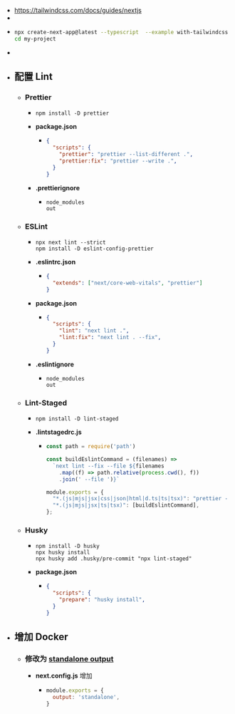 - https://tailwindcss.com/docs/guides/nextjs
-
- ```bash
  npx create-next-app@latest --typescript  --example with-tailwindcss my-project
  cd my-project
  ```
-
- ## 配置 Lint
	- ### Prettier
		- ```shell
		  npm install -D prettier 
		  ```
		- **package.json**
			- ```json
			  {
			    "scripts": {
			      "prettier": "prettier --list-different .",
			      "prettier:fix": "prettier --write .",
			    }
			  }
			  ```
		- **.prettierignore**
			- ```ignore
			  node_modules
			  out
			  ```
	- ### ESLint
		- ```shell
		  npx next lint --strict
		  npm install -D eslint-config-prettier
		  ```
		- **.eslintrc.json**
			- ```json
			  {
			    "extends": ["next/core-web-vitals", "prettier"]
			  }
			  ```
		- **package.json**
			- ```json
			  {
			    "scripts": {
			      "lint": "next lint .",
			      "lint:fix": "next lint . --fix",
			    }
			  }
			  ```
		- **.eslintignore**
			- ```ignore
			  node_modules
			  out
			  ```
	- ### Lint-Staged
		- ```shell
		  npm install -D lint-staged
		  ```
		- **.lintstagedrc.js**
			- ```js
			  const path = require('path')
			  
			  const buildEslintCommand = (filenames) =>
			    `next lint --fix --file ${filenames
			      .map((f) => path.relative(process.cwd(), f))
			      .join(' --file ')}`
			  
			  module.exports = {
			    "*.(js|mjs|jsx|css|json|html|d.ts|ts|tsx)": "prettier --write",
			    "*.(js|mjs|jsx|ts|tsx)": [buildEslintCommand],
			  };
			  ```
	- ### Husky
		- ```shell
		  npm install -D husky
		  npx husky install
		  npx husky add .husky/pre-commit "npx lint-staged"
		  ```
		- **package.json**
			- ```json
			  {
			    "scripts": {
			      "prepare": "husky install",
			    }
			  }
			  ```
- ## 增加 Docker
	- ### 修改为 [standalone output](https://nextjs.org/docs/advanced-features/output-file-tracing#automatically-copying-traced-files)
		- **next.config.js** 增加
			- ```js
			  module.exports = {
			    output: 'standalone',
			  }
			  ```